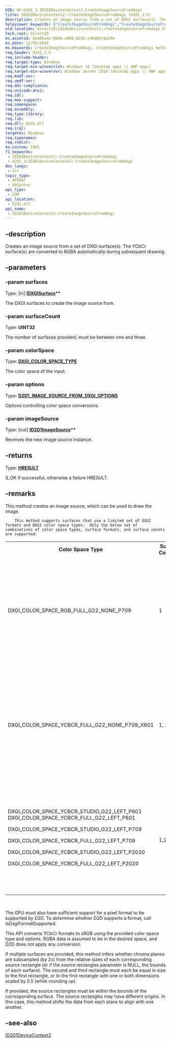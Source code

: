 ```yaml
---
UID: NF:d2d1_3.ID2D1DeviceContext2.CreateImageSourceFromDxgi
title: ID2D1DeviceContext2::CreateImageSourceFromDxgi (d2d1_3.h)
description: Creates an image source from a set of DXGI surface(s). The YCbCr surface(s) are converted to RGBA automatically during subsequent drawing.
helpviewer_keywords: ["CreateImageSourceFromDxgi","CreateImageSourceFromDxgi method [Direct2D]","CreateImageSourceFromDxgi method [Direct2D]","ID2D1DeviceContext2 interface","ID2D1DeviceContext2 interface [Direct2D]","CreateImageSourceFromDxgi method","ID2D1DeviceContext2.CreateImageSourceFromDxgi","ID2D1DeviceContext2::CreateImageSourceFromDxgi","d2d1_3/ID2D1DeviceContext2::CreateImageSourceFromDxgi","direct2d.id2d1devicecontext2_createimagesourcefromdxgi"]
old-location: direct2d\id2d1devicecontext2_createimagesourcefromdxgi.htm
tech.root: Direct2D
ms.assetid: 5ea6ba4c-9bd6-a909-82d5-c4690dc9a24e
ms.date: 12/05/2018
ms.keywords: CreateImageSourceFromDxgi, CreateImageSourceFromDxgi method [Direct2D], CreateImageSourceFromDxgi method [Direct2D],ID2D1DeviceContext2 interface, ID2D1DeviceContext2 interface [Direct2D],CreateImageSourceFromDxgi method, ID2D1DeviceContext2.CreateImageSourceFromDxgi, ID2D1DeviceContext2::CreateImageSourceFromDxgi, d2d1_3/ID2D1DeviceContext2::CreateImageSourceFromDxgi, direct2d.id2d1devicecontext2_createimagesourcefromdxgi
req.header: d2d1_3.h
req.include-header: 
req.target-type: Windows
req.target-min-winverclnt: Windows 10 [desktop apps \| UWP apps]
req.target-min-winversvr: Windows Server 2016 [desktop apps \| UWP apps]
req.kmdf-ver: 
req.umdf-ver: 
req.ddi-compliance: 
req.unicode-ansi: 
req.idl: 
req.max-support: 
req.namespace: 
req.assembly: 
req.type-library: 
req.lib: 
req.dll: D2d1.dll
req.irql: 
targetos: Windows
req.typenames: 
req.redist: 
ms.custom: 19H1
f1_keywords:
 - ID2D1DeviceContext2::CreateImageSourceFromDxgi
 - d2d1_3/ID2D1DeviceContext2::CreateImageSourceFromDxgi
dev_langs:
 - c++
topic_type:
 - APIRef
 - kbSyntax
api_type:
 - COM
api_location:
 - D2d1.dll
api_name:
 - ID2D1DeviceContext2.CreateImageSourceFromDxgi
---
```


## -description

Creates an image source from a set of DXGI surface(s).  The YCbCr surface(s) are converted to RGBA automatically during subsequent drawing.

## -parameters

### -param surfaces

Type: [in] <b><a href="/windows/desktop/api/dxgi/nn-dxgi-idxgisurface">IDXGISurface</a>**</b>

The DXGI surfaces to create the image source from.

### -param surfaceCount

Type: <b>UINT32</b>

The number of surfaces provided; must be between one and three.

### -param colorSpace

Type: <b><a href="/windows/desktop/api/dxgicommon/ne-dxgicommon-dxgi_color_space_type">DXGI_COLOR_SPACE_TYPE</a></b>

The color space of the input.

### -param options

Type: <b><a href="/windows/desktop/api/d2d1_3/ne-d2d1_3-d2d1_image_source_from_dxgi_options">D2D1_IMAGE_SOURCE_FROM_DXGI_OPTIONS</a></b>

Options controlling color space conversions.

### -param imageSource

Type: [out] <b><a href="/windows/desktop/api/d2d1_3/nn-d2d1_3-id2d1imagesource">ID2D1ImageSource</a>**</b>

Receives the new image source instance.

## -returns

Type: <b><a href="/windows/win32/com/structure-of-com-error-codes">HRESULT</a></b>

S_OK if successful, otherwise a failure HRESULT.

## -remarks

This method creates an image source, which can be used to draw the image.

        This method supports surfaces that use a limited set of DXGI formats and DXGI color space types.  Only the below set of combinations of color space types, surface formats, and surface counts are supported:

<table>
<tr>
<th>Color Space Type</th>
<th>Surface Count(s)</th>
<th>Surface Format(s)</th>
</tr>
<tr>
<td>DXGI_COLOR_SPACE_RGB_FULL_G22_NONE_P709</td>
<td>1</td>
<td>Standard D2D-supported pixel formats:
              <ul>
<li>DXGI_FORMAT_A8_UNORM</li>
<li>DXGI_FORMAT_R8_UNORM</li>
<li>DXGI_FORMAT_R8G8_UNORM</li>
<li>DXGI_FORMAT_R8G8B8A8_UNORM</li>
<li>DXGI_FORMAT_B8G8R8A8_UNORM</li>
<li>DXGI_FORMAT_B8G8R8X8_UNORM</li>
<li>DXGI_FORMAT_R8G8B8A8_UNORM_SRGB</li>
<li>DXGI_FORMAT_B8G8R8A8_UNORM_SRGB</li>
<li>DXGI_FORMAT_R16G16B16A16_FLOAT</li>
<li>DXGI_FORMAT_R16G16B16A16_UNORM</li>
<li>DXGI_FORMAT_R32G32B32A32_FLOAT</li>
<li>DXGI_FORMAT_BC1_UNORM</li>
<li>DXGI_FORMAT_BC2_UNORM</li>
<li>DXGI_FORMAT_BC3_UNORM</li>
</ul>
</td>
</tr>
<tr>
<td>DXGI_COLOR_SPACE_YCBCR_FULL_G22_NONE_P709_X601</td>
<td>1, 2, 3</td>
<td>When Surface count is 1:
              <ul>
<li>DXGI_FORMAT_AYUV</li>
<li>DXGI_FORMAT_NV12</li>
<li>DXGI_FORMAT_YUY2</li>
<li>DXGI_FORMAT_P208</li>
<li>DXGI_FORMAT_V208</li>
<li>DXGI_FORMAT_V408</li>
</ul>
When Surface Count is 2:

<ul>
<li>{DXGI_FORMAT_R8_UNORM, DXGI_FORMAT_R8G8_UNORM}</li>
</ul>
When Surface Count is 3:

<ul>
<li>{DXGI_FORMAT_R8_UNORM, DXGI_FORMAT_R8_UNORM, DXGI_FORMAT_R8_UNORM}</li>
</ul>
</td>
</tr>
<tr>
<td>DXGI_COLOR_SPACE_YCBCR_STUDIO_G22_LEFT_P601
              DXGI_COLOR_SPACE_YCBCR_FULL_G22_LEFT_P601

DXGI_COLOR_SPACE_YCBCR_STUDIO_G22_LEFT_P709

DXGI_COLOR_SPACE_YCBCR_FULL_G22_LEFT_P709

DXGI_COLOR_SPACE_YCBCR_STUDIO_G22_LEFT_P2020

DXGI_COLOR_SPACE_YCBCR_FULL_G22_LEFT_P2020

</td>
<td>1,2,3</td>
<td>
When Surface count is 1: 

<ul>
<li>DXGI_FORMAT_NV12</li>
<li>DXGI_FORMAT_YUY2</li>
<li>DXGI_FORMAT_P208</li>
<li>DXGI_FORMAT_V208</li>
</ul>
When Surface Count is 2:

<ul>
<li>{DXGI_FORMAT_R8_UNORM, DXGI_FORMAT_R8G8_UNORM}</li>
</ul>
When Surface Count is 3:

<ul>
<li>{DXGI_FORMAT_R8_UNORM, DXGI_FORMAT_R8_UNORM, DXGI_FORMAT_R8_UNORM}</li>
</ul>
</td>
</tr>
</table>
 

The GPU must also have sufficient support for a pixel format to be supported by D2D.  To determine whether D2D supports a format, call IsDxgiFormatSupported.

This API converts YCbCr formats to sRGB using the provided color space type and options.  RGBA data is assumed to be in the desired space, and D2D does not apply any conversion.

If multiple surfaces are provided, this method infers whether chroma planes are subsampled (by 2x) from the relative sizes of each
          corresponding source rectangle (or if the source rectangles parameter is NULL, the bounds of each surface).  The second and third rectangle must each
          be equal in size to the first rectangle, or to the first rectangle with one or both dimensions scaled by 0.5 (while rounding up).
        

If provided, the source rectangles must be within the bounds of the corresponding surface.  The source rectangles may have different origins.
          In this case, this method shifts the data from each plane to align with one another.

## -see-also

<a href="/windows/desktop/api/d2d1_3/nn-d2d1_3-id2d1devicecontext2">ID2D1DeviceContext2</a>